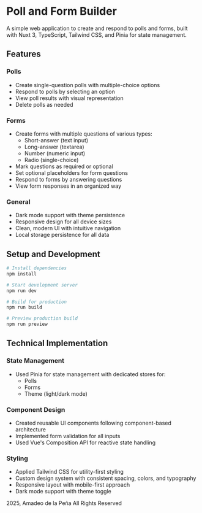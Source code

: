 # Poll and Form Builder

A simple web application to create and respond to polls and forms, built with Nuxt 3, TypeScript, Tailwind CSS, and Pinia for state management.

## Features

### Polls
- Create single-question polls with multiple-choice options
- Respond to polls by selecting an option
- View poll results with visual representation
- Delete polls as needed

### Forms
- Create forms with multiple questions of various types:
  - Short-answer (text input)
  - Long-answer (textarea)
  - Number (numeric input)
  - Radio (single-choice)
- Mark questions as required or optional
- Set optional placeholders for form questions
- Respond to forms by answering questions
- View form responses in an organized way

### General
- Dark mode support with theme persistence
- Responsive design for all device sizes
- Clean, modern UI with intuitive navigation
- Local storage persistence for all data

## Setup and Development

```bash
# Install dependencies
npm install

# Start development server
npm run dev

# Build for production
npm run build

# Preview production build
npm run preview
```

## Technical Implementation

### State Management
- Used Pinia for state management with dedicated stores for:
  - Polls
  - Forms
  - Theme (light/dark mode)

### Component Design
- Created reusable UI components following component-based architecture
- Implemented form validation for all inputs
- Used Vue's Composition API for reactive state handling

### Styling
- Applied Tailwind CSS for utility-first styling
- Custom design system with consistent spacing, colors, and typography
- Responsive layout with mobile-first approach
- Dark mode support with theme toggle

2025, Amadeo de la Peña
All Rights Reserved